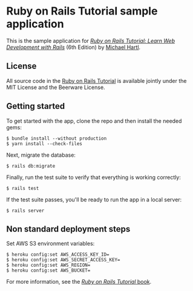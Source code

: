# Ruby on Rails Tutorial sample application

This is the sample application for
[*Ruby on Rails Tutorial:
Learn Web Development with Rails*](https://www.railstutorial.org/)
(6th Edition)
by [Michael Hartl](https://www.michaelhartl.com/).

## License

All source code in the [Ruby on Rails Tutorial](https://www.railstutorial.org/)
is available jointly under the MIT License and the Beerware License. 

## Getting started

To get started with the app, clone the repo and then install the needed gems:

```
$ bundle install --without production
$ yarn install --check-files
```

Next, migrate the database:

```
$ rails db:migrate
```

Finally, run the test suite to verify that everything is working correctly:

```
$ rails test
```

If the test suite passes, you'll be ready to run the app in a local server:

```
$ rails server
```

## Non standard deployment steps

Set AWS S3 environment variables:

```
$ heroku config:set AWS_ACCESS_KEY_ID=
$ heroku config:set AWS_SECRET_ACCESS_KEY=
$ heroku config:set AWS_REGION=
$ heroku config:set AWS_BUCKET=
```

For more information, see the
[*Ruby on Rails Tutorial* book](https://www.railstutorial.org/book).

